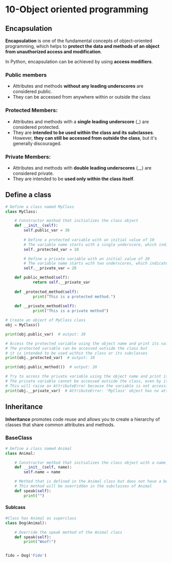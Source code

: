 # 10-Object oriented programming

## Encapsulation

**Encapsulation** is one of the fundamental concepts of object-oriented programming, which helps to **protect the data and methods of an object from unauthorized access and modification**.

In Python, encapsulation can be achieved by using **access modifiers**. 

### Public members

* Attributes and methods **without any leading underscores** are considered public.
* They can be accessed from anywhere within or outside the class 


### Protected Members:
* Attributes and methods with a **single leading underscore** (_) are considered protected.
* They are **intended to be used within the class and its subclasses**. However, **they can still be accessed from outside the class**, but it's generally discouraged.

### Private Members:
* Attributes and methods with **double leading underscores** (__) are considered private.
* They are intended to be **used only within the class itself**.


## Define a class

```python
# Define a class named MyClass
class MyClass:

    # Constructor method that initializes the class object
    def __init__(self):
        self.public_var = 30
        
        # Define a protected variable with an initial value of 10
        # The variable name starts with a single underscore, which indicates protected access
        self._protected_var = 10

        # Define a private variable with an initial value of 20
        # The variable name starts with two underscores, which indicates private access
        self.__private_var = 20

    def public_method(self):
            return self.__private_var
    
    def _protected_method(self):
            print("This is a protected method.")
        
    def __private_method(self):
            print("This is a private method")

# Create an object of MyClass class
obj = MyClass()

print(obj.public_var)  # output: 30

# Access the protected variable using the object name and print its value
# The protected variable can be accessed outside the class but
# it is intended to be used within the class or its subclasses
print(obj._protected_var)  # output: 10

print(obj.public_method())  # output: 20

# Try to access the private variable using the object name and print its value
# The private variable cannot be accessed outside the class, even by its subclasses
# This will raise an AttributeError because the variable is not accessible outside the class
print(obj.__private_var)  # AttributeError: 'MyClass' object has no attribute '__private_var'
```

## Inheritance

**Inheritance** promotes code reuse and allows you to create a hierarchy of classes that share common attributes and methods. 

### BaseClass

```python
# Define a class named Animal
class Animal:

    # Constructor method that initializes the class object with a name attribute
    def __init__(self, name):
        self.name = name

    # Method that is defined in the Animal class but does not have a body
    # This method will be overridden in the subclasses of Animal
    def speak(self):
        print("")
```

#### Sublcass

```python
#Class has Animal as superclass
class Dog(Animal):

    # Override the speak method of the Animal class
    def speak(self):
        print("Woof!")


fido = Dog('Fido')
```
